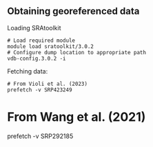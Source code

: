## Obtaining georeferenced data
Loading SRAtoolkit
```
# Load required module
module load sratoolkit/3.0.2
# Configure dump location to appropriate path
vdb-config.3.0.2 -i
```

Fetching data:
```
# From Violi et al. (2023)
prefetch -v SRP423249
```
# From Wang et al. (2021)
prefetch -v SRP292185
